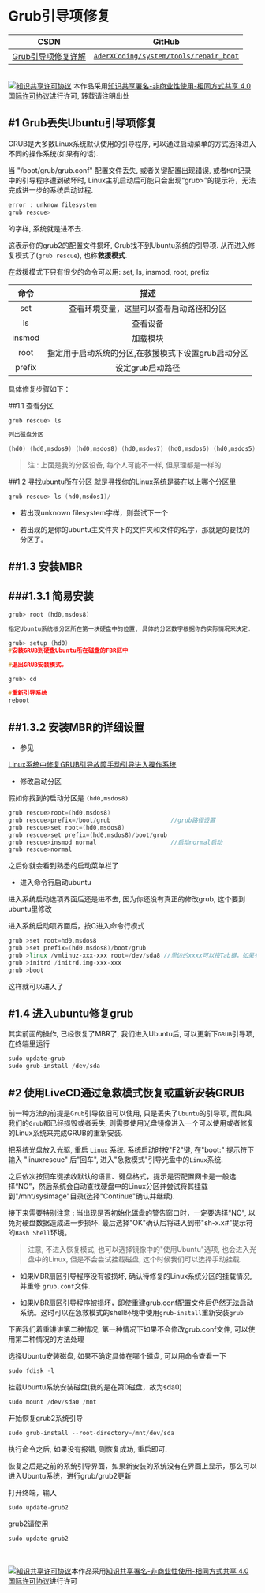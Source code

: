 Grub引导项修复
=======

| CSDN | GitHub |
|:----:|:------:|
| [Grub引导项修复详解](http://blog.csdn.net/gatieme/article/details/59127020) | [`AderXCoding/system/tools/repair_boot`](https://github.com/gatieme/AderXCoding/tree/master/system/tools/repair_boot) |


<br>
<a rel="license" href="http://creativecommons.org/licenses/by-nc-sa/4.0/"><img alt="知识共享许可协议" style="border-width:0" src="https://i.creativecommons.org/l/by-nc-sa/4.0/88x31.png" /></a>
本作品采用<a rel="license" href="http://creativecommons.org/licenses/by-nc-sa/4.0/">知识共享署名-非商业性使用-相同方式共享 4.0 国际许可协议</a>进行许可, 转载请注明出处
<br>


#1	Grub丢失Ubuntu引导项修复
-------

GRUB是大多数Linux系统默认使用的引导程序, 可以通过启动菜单的方式选择进入不同的操作系统(如果有的话).

当 "/boot/grub/grub.conf" 配置文件丢失, 或者关键配置出现错误, 或者`MBR`记录中的引导程序遭到破坏时, Linux主机启动后可能只会出现“grub>”的提示符，无法完成进一步的系统启动过程.

```cpp
error : unknow filesystem
grub rescue>
```

的字样, 系统就是进不去.

这表示你的grub2的配置文件损坏, Grub找不到Ubuntu系统的引导项. 从而进入修复模式了(`grub rescue`), 也称**救援模式**.

在救援模式下只有很少的命令可以用: set, ls, insmod, root, prefix

| 命令 | 描述 |
|:---:|:----:|
| set | 查看环境变量，这里可以查看启动路径和分区 |
| ls | 查看设备 |
| insmod | 加载模块 |
| root |指定用于启动系统的分区,在救援模式下设置grub启动分区 |
| prefix | 设定grub启动路径 |

具体修复步骤如下：

##1.1	查看分区

```cpp
grub rescue> ls

列出磁盘分区

(hd0) (hd0,msdos9) (hd0,msdos8) (hd0,msdos7) (hd0,msdos6) (hd0,msdos5) (hd0,msdos2) (hd0,msdos1)
```


>注 : 上面是我的分区设备, 每个人可能不一样, 但原理都是一样的.

##1.2	寻找ubuntu所在分区
就是寻找你的Linux系统是装在以上哪个分区里

```cpp
grub rescue> ls (hd0,msdos1)/
```

*	若出现unknown filesystem字样，则尝试下一个


*	若出现的是你的ubuntu主文件夹下的文件夹和文件的名字，那就是的要找的分区了。




##1.3   安装MBR
-------

###1.3.1	简易安装
-------

```cpp
grub> root (hd0,msdos8)

指定Ubuntu系统根分区所在第一块硬盘中的位置, 具体的分区数字根据你的实际情况来决定.

grub> setup (hd0)
#安装GRUB到硬盘Ubuntu所在磁盘的FBR区中

#退出GRUB安装模式。

grub> cd

#重新引导系统
reboot
```


##1.3.2	安装MBR的详细设置
-------


*	参见

[Linux系统中修复GRUB引导故障手动引导进入操作系统](http://blog.csdn.net/lsbhjshyn/article/details/17752681)


*	修改启动分区


假如你找到的启动分区是 `(hd0,msdos8)`

```cpp
grub rescue>root=(hd0,msdos8)
grub rescue>prefix=/boot/grub                 //grub路径设置
grub rescue>set root=(hd0,msdos8)
grub rescue>set prefix=(hd0,msdos8)/boot/grub
grub rescue>insmod normal                     //启动normal启动
grub rescue>normal
```

之后你就会看到熟悉的启动菜单栏了

*	进入命令行启动ubuntu


进入系统启动选项界面后还是进不去, 因为你还没有真正的修改grub, 这个要到ubuntu里修改

进入系统启动项界面后，按C进入命令行模式

```cpp
grub >set root=hd0,msdos8
grub >set prefix=(hd0,msdos8)/boot/grub
grub >linux /vmlinuz-xxx-xxx root=/dev/sda8 //里边的xxxx可以按Tab键，如果有acpi问题,在最后加一句acpi=off
grub >initrd /initrd.img-xxx-xxx
grub >boot
```

这样就可以进入了

#1.4	进入ubuntu修复grub
-------


其实前面的操作, 已经恢复了MBR了, 我们进入Ubuntu后, 可以更新下`GRUB`引导项, 在终端里运行


```cpp
sudo update-grub
sudo grub-install /dev/sda
```


#2	使用LiveCD通过急救模式恢复或重新安装GRUB
-------

前一种方法的前提是`Grub`引导依旧可以使用, 只是丢失了`Ubuntu`的引导项, 而如果我们的`Grub`都已经损毁或者丢失, 则需要使用光盘镜像进入一个可以使用或者修复的Linux系统来完成GRUB的重新安装.


把系统光盘放入光驱, 重启 `Linux` 系统. 系统启动时按"F2"键, 在"boot:" 提示符下输入 "linuxrescue" 后"回车", 进入"急救模式"引导光盘中的`Linux`系统.

之后依次按回车键接收默认的语言、键盘格式，提示是否配置网卡是一般选择“NO”，然后系统会自动查找硬盘中的Linux分区并尝试将其挂载到"/mnt/sysimage"目录(选择"Continue"确认并继续).

接下来需要特别注意 : 当出现是否初始化磁盘的警告窗口时，一定要选择"NO", 以免对硬盘数据造成进一步损坏. 最后选择"OK"确认后将进入到带"sh-x.x#"提示符的`Bash Shell`环境。


> 注意, 不进入恢复模式, 也可以选择镜像中的"使用Ubuntu"选项, 也会进入光盘中的Linux, 但是不会尝试挂载磁盘, 这个时候我们可以选择手动挂载.

*	如果MBR扇区引导程序没有被损坏, 确认待修复的Linux系统分区的挂载情况, 并重修 `grub.conf`文件.

*	如果MBR扇区引导程序被损坏，即使重建grub.conf配置文件后仍然无法启动系统。这时可以在急救模式的shell环境中使用`grub-install`重新安装`grub`


下面我们着重讲讲第二种情况, 第一种情况下如果不会修改grub.conf文件, 可以使用第二种情况的方法处理


选择Ubuntu安装磁盘, 如果不确定具体在哪个磁盘, 可以用命令查看一下

```cpp
sudo fdisk -l
```

挂载Ubuntu系统安装磁盘(我的是在第0磁盘，故为sda0)

```cpp
sudo mount /dev/sda0 /mnt
```
开始恢复grub2系统引导

```cpp
sudo grub-install --root-directory=/mnt/dev/sda
```

执行命令之后, 如果没有报错, 则恢复成功, 重启即可.


恢复之后是之前的系统引导界面，如果新安装的系统没有在界面上显示，那么可以进入Ubuntu系统，进行grub/grub2更新

打开终端，输入


```cpp
sudo update-grub2
```

grub2请使用


```cpp
sudo update-grub2
```

<br>
<br>
<a rel="license" href="http://creativecommons.org/licenses/by-nc-sa/4.0/"><img alt="知识共享许可协议" style="border-width:0" src="https://i.creativecommons.org/l/by-nc-sa/4.0/88x31.png" /></a>本作品采用<a rel="license" href="http://creativecommons.org/licenses/by-nc-sa/4.0/">知识共享署名-非商业性使用-相同方式共享 4.0 国际许可协议</a>进行许可

